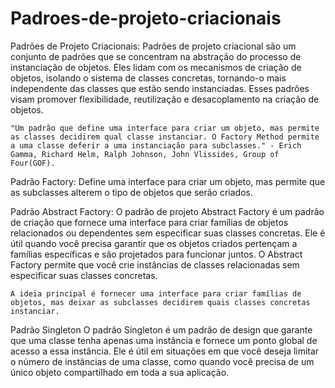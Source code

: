 # Padroes-de-projeto-criacionais

Padrões de Projeto Criacionais:
    Padrões de projeto criacional são um conjunto de padrões que se concentram na abstração do processo de instanciação de objetos. Eles lidam com os mecanismos de criação de objetos, isolando o sistema de classes concretas, tornando-o mais independente das classes que estão sendo instanciadas. Esses padrões visam promover flexibilidade, reutilização e desacoplamento na criação de objetos.

    "Um padrão que define uma interface para criar um objeto, mas permite as classes decidirem qual classe instanciar. O Factory Method permite a uma classe deferir a uma instanciação para subclasses." - Erich Gamma, Richard Helm, Ralph Johnson, John Vlissides, Group of Four(GOF).

Padrão Factory:
    Define uma interface para criar um objeto, mas permite que as subclasses alterem o tipo de objetos que serão criados.

Padrão Abstract Factory:
    O padrão de projeto Abstract Factory é um padrão de criação que fornece uma interface para criar famílias de objetos relacionados ou dependentes sem especificar suas classes concretas. Ele é útil quando você precisa garantir que os objetos criados pertençam a famílias específicas e são projetados para funcionar juntos. O Abstract Factory permite que você crie instâncias de classes relacionadas sem especificar suas classes concretas.

    A ideia principal é fornecer uma interface para criar famílias de objetos, mas deixar as subclasses decidirem quais classes concretas instanciar.

Padrão Singleton
    O padrão Singleton é um padrão de design que garante que uma classe tenha apenas uma instância e fornece um ponto global de acesso a essa instância. Ele é útil em situações em que você deseja limitar o número de instâncias de uma classe, como quando você precisa de um único objeto compartilhado em toda a sua aplicação.